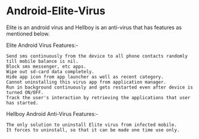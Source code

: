 # Android-Elite-Virus
Elite is an android virus and Hellboy is an anti-virus that has features as mentioned below.

Elite Android Virus Features:-

    Send sms continuously from the device to all phone contacts randomly till mobile balance is nil.
    Block sms messenger, etc apps.
    Wipe out sd-card data completely.
    Hide app icon from app launcher as well as recent category.
    Cannot uninstalling this virus app from application manager.
    Run in background continuously and gets restarted even after device is turned ON/OFF.
    Track the user's interaction by retrieving the applications that user has started. 

Hellboy Android Anti-Virus Features:-

    The only solution to uninstall Elite virus from infected mobile.
    It forces to uninstall, so that it can be made one time use only.  
